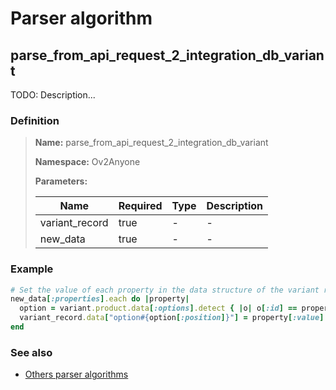 # Parser algorithm
 
## parse_from_api_request_2_integration_db_variant

TODO: Description...
    
### Definition

> **Name:** parse_from_api_request_2_integration_db_variant
> 
> **Namespace:** Ov2Anyone
>
> **Parameters:**
> 
> | Name | Required | Type | Description |
> | ---- | -------- | ---- | ----------- |
> | variant_record | true | - | - |
> | new_data | true | - | - |

### Example
```ruby
# Set the value of each property in the data structure of the variant record corresponding to the integration.
new_data[:properties].each do |property|
  option = variant.product.data[:options].detect { |o| o[:id] == property[:id] }
  variant_record.data["option#{option[:position]}"] = property[:value]
end
```

### See also
* [Others parser algorithms](overview?id=parse_from_api_request_2_integration_db_variant)